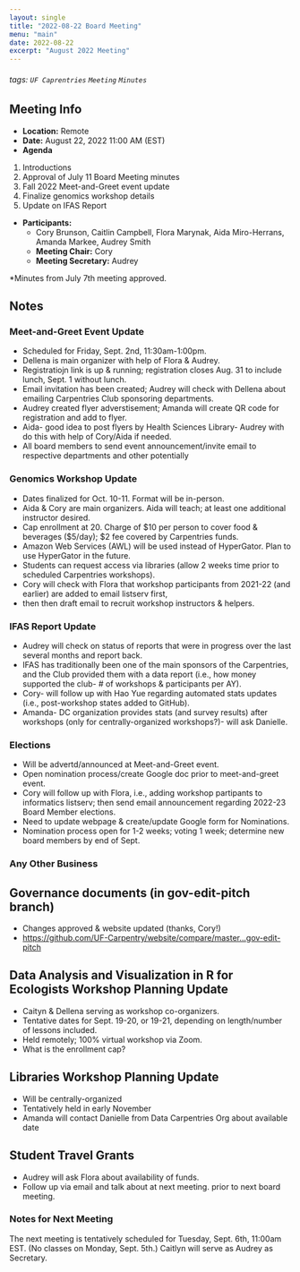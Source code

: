 ```yaml
---
layout: single
title: "2022-08-22 Board Meeting"
menu: "main"
date: 2022-08-22
excerpt: "August 2022 Meeting"
---
```


###### tags: `UF Caprentries` `Meeting` `Minutes`

## Meeting Info

- **Location:** Remote
- **Date:** August 22, 2022 11:00 AM (EST)
- **Agenda**
1. Introductions
2. Approval of July 11 Board Meeting minutes
3. Fall 2022 Meet-and-Greet event update
4. Finalize genomics workshop details
5. Update on IFAS Report

- **Participants:**
    - Cory Brunson, Caitlin Campbell, Flora Marynak, Aida Miro-Herrans, Amanda Markee, Audrey Smith
    - **Meeting Chair:** Cory
    - **Meeting Secretary:** Audrey

*Minutes from July 7th meeting approved.

## Notes
<!-- Other important details discussed during the meeting can be entered here. -->

### Meet-and-Greet Event Update
* Scheduled for Friday, Sept. 2nd, 11:30am-1:00pm. 
* Dellena is main organizer with help of Flora & Audrey. 
* Registratiojn link is up & running; registration closes Aug. 31 to include lunch, Sept. 1 without lunch.
* Email invitation has been created; Audrey will check with Dellena about emailing Carpentries Club sponsoring departments.
* Audrey created flyer adverstisement; Amanda will create QR code for registration and add to flyer.
* Aida- good idea to post flyers by Health Sciences Library- Audrey with do this with help of Cory/Aida if needed.
* All board members to send event announcement/invite email to respective departments and other potentially  

### Genomics Workshop Update
* Dates finalized for Oct. 10-11. Format will be in-person.
* Aida & Cory are main organizers. Aida will teach; at least one additional instructor desired.
* Cap enrollment at 20. Charge of $10 per person to cover food & beverages ($5/day); $2 fee covered by Carpentries funds.
* Amazon Web Services (AWL) will be used instead of HyperGator. Plan to use HyperGator in the future.
* Students can request access via libraries (allow 2 weeks time prior to scheduled Carpentries workshops). 
* Cory will check with Flora that workshop participants from 2021-22 (and earlier) are added to email listserv first, 
* then then draft email to recruit workshop instructors & helpers.

### IFAS Report Update 
* Audrey will check on status of reports that were in progress over the last several months and report back.
* IFAS has traditionally been one of the main sponsors of the Carpentries, and the Club provided them with a data report (i.e., how money supported the club- # of workshops & participants per AY). 
* Cory- will follow up with Hao Yue regarding automated stats updates (i.e., post-workshop states added to GitHub).
* Amanda- DC organization provides stats (and survey results) after workshops (only for centrally-organized workshops?)- will ask Danielle.

### Elections
* Will be advertd/announced at Meet-and-Greet event.
* Open nomination process/create Google doc prior to meet-and-greet event.
* Cory will follow up with Flora, i.e., adding workshop partipants to informatics listserv; then send email announcement regarding 2022-23 Board Member elections.
* Need to update webpage & create/update Google form for Nominations.
* Nomination process open for 1-2 weeks; voting 1 week; determine new board members by end of Sept.

### Any Other Business
<!-- Other important details discussed during the meeting can be entered here. -->

## Governance documents (in gov-edit-pitch branch)
* Changes approved & website updated (thanks, Cory!) 
* https://github.com/UF-Carpentry/website/compare/master...gov-edit-pitch

## Data Analysis and Visualization in R for Ecologists Workshop Planning Update
* Caityn & Dellena serving as workshop co-organizers.
* Tentative dates for Sept. 19-20, or 19-21, depending on length/number of lessons included.
* Held remotely; 100% virtual workshop via Zoom.
* What is the enrollment cap?

## Libraries Workshop Planning Update
* Will be centrally-organized 
* Tentatively held in early November
* Amanda will contact Danielle from Data Carpentries Org about available date

## Student Travel Grants
* Audrey will ask Flora about availability of funds.
* Follow up via email and talk about at next meeting. prior to next board meeting.

### Notes for Next Meeting
The next meeting is tentatively scheduled for Tuesday, Sept. 6th, 11:00am EST. (No classes on Monday, Sept. 5th.)
Caitlyn will serve as Audrey as Secretary. 
